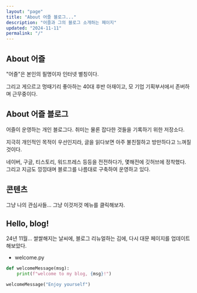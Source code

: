 ```yaml
---
layout: "page"
title: "About 어즐 블로그..."
description: "어즐과 그의 블로그 소개하는 페이지"
updated: "2024-11-11"
permalink: "/"
---
```


## About 어즐

"어즐"은 본인의 필명이자 인터넷 별칭이다.

그리고 게으르고 멍때기리 좋아하는 40대 후반 아재이고, 모 기업 기획부서에서 존버하며 근무중이다.

## About 어즐 블로그

어즐이 운영하는 개인 블로그다. 취미는 물론 잡다한 것들을 기록하기 위한 저장소다.

지극히 개인적인 목적이 우선인지라, 글을 읽다보면 아주 불친절하고 방만하다고 느껴질 것이다.

네이버, 구글, 티스토리, 워드프레스 등등을 전전하다가, 몇해전에 깃허브에 정착했다. 그리고 지금도 낑낑대며 블로그를 나름대로 구축하여 운영하고 있다.

## 콘텐츠

그냥 나의 관심사들... 그냥 이것저것 메뉴를 클릭해보자.

## Hello, blog!

24년 11월... 쌀쌀해지는 날씨에, 블로그 리뉴얼하는 김에, 다시 대문 페이지를 업데이트 해보았다.

- welcome.py
```python
def welcomeMessage(msg):
    print(f"welcome to my blog, {msg}!")

welcomeMessage("Enjoy yourself")
```